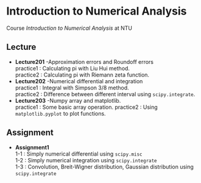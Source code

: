 # Introduction to Numerical Analysis
Course _Introduction to Numerical Analysis_ at NTU

## Lecture
  - **Lecture201** -Approximation errors and Roundoff errors<br />
  practice1 : Calculating pi with Liu Hui method.<br />
  practice2 : Calculating pi with Riemann zeta function.<br />
  - **Lecture202** -Numerical differential and integration<br />
  practice1 : Integral with Simpson 3/8 method.<br />
  practice2 : Difference between different interval using `scipy.integrate`.<br />
  - **Lecture203** -Numpy array and matplotlib.<br />
  practice1 : Some basic array operation.
  practice2 : Using `matplotlib.pyplot` to plot functions.
  
## Assignment
  - **Assignment1**<br />
  1-1 : Simply numerical differential using `scipy.misc`<br/>
  1-2 : Simply numerical integration using `scipy.integrate`<br />
  1-3 : Convolution, Breit-Wigner distribution, Gaussian distribution using `scipy.integrate`<br />
  
